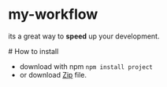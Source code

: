 # my-workflow
<p>its a great way to <b>speed</b> up your development.</p>
# How to install
<ul>
<li>download with npm <code>npm install project</code></li>
<li>or download <a href="#">Zip</a> file.</li>
</ul>

